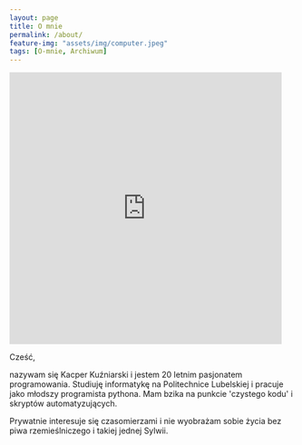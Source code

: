 ```yaml
---
layout: page
title: O mnie
permalink: /about/
feature-img: "assets/img/computer.jpeg"
tags: [O-mnie, Archiwum]
---
```


<iframe src="https://giphy.com/embed/QOgz8rfkvVeEZETUbp" width="480" height="480" frameBorder="0" class="giphy-embed" allowFullScreen></iframe>

Cześć,

nazywam się Kacper Kuźniarski i jestem 20 letnim pasjonatem programowania. Studiuję informatykę na Politechnice Lubelskiej i pracuje jako młodszy programista pythona. Mam bzika na punkcie 'czystego kodu' i skryptów automatyzujących.

Prywatnie interesuje się czasomierzami i nie wyobrażam sobie życia bez piwa rzemieślniczego i takiej jednej Sylwii.  
